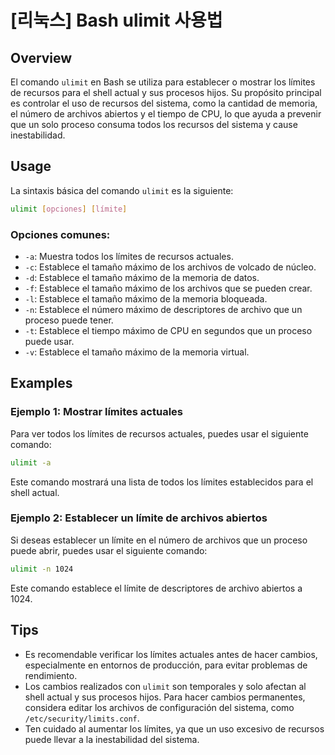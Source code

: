 # [리눅스] Bash ulimit 사용법

## Overview
El comando `ulimit` en Bash se utiliza para establecer o mostrar los límites de recursos para el shell actual y sus procesos hijos. Su propósito principal es controlar el uso de recursos del sistema, como la cantidad de memoria, el número de archivos abiertos y el tiempo de CPU, lo que ayuda a prevenir que un solo proceso consuma todos los recursos del sistema y cause inestabilidad.

## Usage
La sintaxis básica del comando `ulimit` es la siguiente:

```bash
ulimit [opciones] [límite]
```

### Opciones comunes:
- `-a`: Muestra todos los límites de recursos actuales.
- `-c`: Establece el tamaño máximo de los archivos de volcado de núcleo.
- `-d`: Establece el tamaño máximo de la memoria de datos.
- `-f`: Establece el tamaño máximo de los archivos que se pueden crear.
- `-l`: Establece el tamaño máximo de la memoria bloqueada.
- `-n`: Establece el número máximo de descriptores de archivo que un proceso puede tener.
- `-t`: Establece el tiempo máximo de CPU en segundos que un proceso puede usar.
- `-v`: Establece el tamaño máximo de la memoria virtual.

## Examples
### Ejemplo 1: Mostrar límites actuales
Para ver todos los límites de recursos actuales, puedes usar el siguiente comando:

```bash
ulimit -a
```

Este comando mostrará una lista de todos los límites establecidos para el shell actual.

### Ejemplo 2: Establecer un límite de archivos abiertos
Si deseas establecer un límite en el número de archivos que un proceso puede abrir, puedes usar el siguiente comando:

```bash
ulimit -n 1024
```

Este comando establece el límite de descriptores de archivo abiertos a 1024.

## Tips
- Es recomendable verificar los límites actuales antes de hacer cambios, especialmente en entornos de producción, para evitar problemas de rendimiento.
- Los cambios realizados con `ulimit` son temporales y solo afectan al shell actual y sus procesos hijos. Para hacer cambios permanentes, considera editar los archivos de configuración del sistema, como `/etc/security/limits.conf`.
- Ten cuidado al aumentar los límites, ya que un uso excesivo de recursos puede llevar a la inestabilidad del sistema.